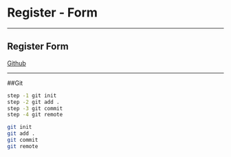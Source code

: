 # Register - Form
---

## Register Form

[Github](https://github.com/okankoken/Login_Form)

---

##Git
```sh
step -1 git init
step -2 git add .
step -3 git commit
step -4 git remote
```
```sh
git init
git add .
git commit
git remote
```


